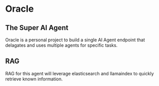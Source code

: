 # Oracle

## The Super AI Agent
Oracle is a personal project to build a single AI Agent endpoint that delagates and uses multiple agents for specific tasks.

## RAG
RAG for this agent will leverage elasticsearch and llamaindex to quickly retrieve known information.
 
